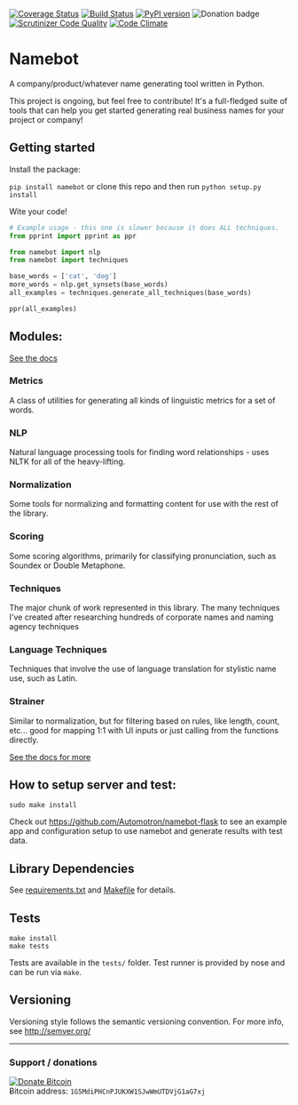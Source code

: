 [![Coverage Status](https://coveralls.io/repos/christabor/namebot/badge.svg?branch=master&service=github)](https://coveralls.io/github/christabor/namebot?branch=master)
[![Build Status](https://travis-ci.org/christabor/namebot.svg?branch=master)](https://travis-ci.org/christabor/namebot)
[![PyPI version](https://badge.fury.io/py/namebot.svg)](http://badge.fury.io/py/namebot)
![Donation badge](https://img.shields.io/gratipay/christabor.svg)
[![Scrutinizer Code Quality](https://scrutinizer-ci.com/g/christabor/namebot/badges/quality-score.png?b=master)](https://scrutinizer-ci.com/g/christabor/namebot/?branch=master)
[![Code Climate](https://codeclimate.com/github/christabor/namebot/badges/gpa.svg)](https://codeclimate.com/github/christabor/namebot)

# Namebot
A company/product/whatever name generating tool written in Python.

This project is ongoing, but feel free to contribute! It's a full-fledged suite of tools that can help you get started generating real business names for your project or company!

## Getting started

Install the package:

`pip install namebot` or clone this repo and then run `python setup.py install`

Wite your code!

```python
# Example usage - this one is slower because it does ALL techniques.
from pprint import pprint as ppr

from namebot import nlp
from namebot import techniques

base_words = ['cat', 'dog']
more_words = nlp.get_synsets(base_words)
all_examples = techniques.generate_all_techniques(base_words)

ppr(all_examples)
```

## Modules:

[See the docs](http://christabor.github.io/namebot/)

### Metrics
A class of utilities for generating all kinds of linguistic metrics for a set of words.

### NLP
Natural language processing tools for finding word relationships - uses NLTK for all of the heavy-lifting.

### Normalization
Some tools for normalizing and formatting content for use with the rest of the library.

### Scoring
Some scoring algorithms, primarily for classifying pronunciation, such as Soundex or Double Metaphone.

### Techniques
The major chunk of work represented in this library. The many techniques I've created after researching hundreds of corporate names and naming agency techniques

### Language Techniques
Techniques that involve the use of language translation for stylistic name use, such as Latin.

### Strainer
Similar to normalization, but for filtering based on rules, like length, count, etc... good for mapping 1:1 with UI inputs or just calling from the functions directly.

[See the docs for more](http://christabor.github.io/namebot/)

## How to setup server and test:

```
sudo make install
```

Check out https://github.com/Automotron/namebot-flask to see an example app
and configuration setup to use namebot and generate results with test data.

## Library Dependencies
See [requirements.txt](requirements.txt) and [Makefile](Makefile) for details.

## Tests

```
make install
make tests
```

Tests are available in the `tests/` folder. Test runner is provided by nose and can be run via `make`.

## Versioning

Versioning style follows the semantic versioning convention. For more info, see http://semver.org/

----

### Support / donations
<div class="donate-button">
    <a class="donate-button-link" href="#">
        <img src="http://ef3ae845b6eed6ec4024-8a0a46e5f1a5cc9854958bc3503f0f88.r40.cf1.rackcdn.com/donate_64.png" alt="Donate Ƀitcoin" />
    </a>
    <div class="bitcoin-address">Ƀitcoin address: <code>1G5MdiPHCnPJUKXW1SJwWmUTDVjG1aG7xj</code></div>
</div>
